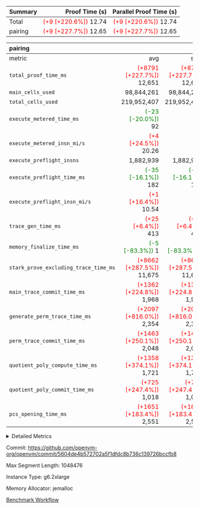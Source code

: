 | Summary | Proof Time (s) | Parallel Proof Time (s) |
|:---|---:|---:|
| Total | <span style='color: red'>(+9 [+220.6%])</span> 12.74 | <span style='color: red'>(+9 [+220.6%])</span> 12.74 |
| pairing | <span style='color: red'>(+9 [+227.7%])</span> 12.65 | <span style='color: red'>(+9 [+227.7%])</span> 12.65 |


| pairing |||||
|:---|---:|---:|---:|---:|
|metric|avg|sum|max|min|
| `total_proof_time_ms ` | <span style='color: red'>(+8791 [+227.7%])</span> 12,651 | <span style='color: red'>(+8791 [+227.7%])</span> 12,651 | <span style='color: red'>(+8791 [+227.7%])</span> 12,651 | <span style='color: red'>(+8791 [+227.7%])</span> 12,651 |
| `main_cells_used     ` |  98,844,261 |  98,844,261 |  98,844,261 |  98,844,261 |
| `total_cells_used    ` |  219,952,407 |  219,952,407 |  219,952,407 |  219,952,407 |
| `execute_metered_time_ms` | <span style='color: green'>(-23 [-20.0%])</span> 92 | -          | -          | -          |
| `execute_metered_insn_mi/s` | <span style='color: red'>(+4 [+24.5%])</span> 20.26 | -          | <span style='color: red'>(+4 [+24.5%])</span> 20.26 | <span style='color: red'>(+4 [+24.5%])</span> 20.26 |
| `execute_preflight_insns` |  1,882,939 |  1,882,939 |  1,882,939 |  1,882,939 |
| `execute_preflight_time_ms` | <span style='color: green'>(-35 [-16.1%])</span> 182 | <span style='color: green'>(-35 [-16.1%])</span> 182 | <span style='color: green'>(-35 [-16.1%])</span> 182 | <span style='color: green'>(-35 [-16.1%])</span> 182 |
| `execute_preflight_insn_mi/s` | <span style='color: red'>(+1 [+16.4%])</span> 10.54 | -          | <span style='color: red'>(+1 [+16.4%])</span> 10.54 | <span style='color: red'>(+1 [+16.4%])</span> 10.54 |
| `trace_gen_time_ms   ` | <span style='color: red'>(+25 [+6.4%])</span> 413 | <span style='color: red'>(+25 [+6.4%])</span> 413 | <span style='color: red'>(+25 [+6.4%])</span> 413 | <span style='color: red'>(+25 [+6.4%])</span> 413 |
| `memory_finalize_time_ms` | <span style='color: green'>(-5 [-83.3%])</span> 1 | <span style='color: green'>(-5 [-83.3%])</span> 1 | <span style='color: green'>(-5 [-83.3%])</span> 1 | <span style='color: green'>(-5 [-83.3%])</span> 1 |
| `stark_prove_excluding_trace_time_ms` | <span style='color: red'>(+8662 [+287.5%])</span> 11,675 | <span style='color: red'>(+8662 [+287.5%])</span> 11,675 | <span style='color: red'>(+8662 [+287.5%])</span> 11,675 | <span style='color: red'>(+8662 [+287.5%])</span> 11,675 |
| `main_trace_commit_time_ms` | <span style='color: red'>(+1362 [+224.8%])</span> 1,968 | <span style='color: red'>(+1362 [+224.8%])</span> 1,968 | <span style='color: red'>(+1362 [+224.8%])</span> 1,968 | <span style='color: red'>(+1362 [+224.8%])</span> 1,968 |
| `generate_perm_trace_time_ms` | <span style='color: red'>(+2097 [+816.0%])</span> 2,354 | <span style='color: red'>(+2097 [+816.0%])</span> 2,354 | <span style='color: red'>(+2097 [+816.0%])</span> 2,354 | <span style='color: red'>(+2097 [+816.0%])</span> 2,354 |
| `perm_trace_commit_time_ms` | <span style='color: red'>(+1463 [+250.1%])</span> 2,048 | <span style='color: red'>(+1463 [+250.1%])</span> 2,048 | <span style='color: red'>(+1463 [+250.1%])</span> 2,048 | <span style='color: red'>(+1463 [+250.1%])</span> 2,048 |
| `quotient_poly_compute_time_ms` | <span style='color: red'>(+1358 [+374.1%])</span> 1,721 | <span style='color: red'>(+1358 [+374.1%])</span> 1,721 | <span style='color: red'>(+1358 [+374.1%])</span> 1,721 | <span style='color: red'>(+1358 [+374.1%])</span> 1,721 |
| `quotient_poly_commit_time_ms` | <span style='color: red'>(+725 [+247.4%])</span> 1,018 | <span style='color: red'>(+725 [+247.4%])</span> 1,018 | <span style='color: red'>(+725 [+247.4%])</span> 1,018 | <span style='color: red'>(+725 [+247.4%])</span> 1,018 |
| `pcs_opening_time_ms ` | <span style='color: red'>(+1651 [+183.4%])</span> 2,551 | <span style='color: red'>(+1651 [+183.4%])</span> 2,551 | <span style='color: red'>(+1651 [+183.4%])</span> 2,551 | <span style='color: red'>(+1651 [+183.4%])</span> 2,551 |



<details>
<summary>Detailed Metrics</summary>

|  | memory_to_vec_partition_time_ms | keygen_time_ms | app proof_time_ms |
| --- | --- | --- |
|  | 60 | 845 | 12,903 | 

| group | prove_segment_time_ms | memory_to_vec_partition_time_ms | fri.log_blowup | execute_metered_time_ms | execute_metered_insns | execute_metered_insn_mi/s | compute_user_public_values_proof_time_ms |
| --- | --- | --- | --- | --- | --- | --- | --- |
| pairing | 12,651 | 40 | 1 | 92 | 1,882,939 | 20.26 | 144 | 

| group | air_name | quotient_deg | interactions | constraints |
| --- | --- | --- | --- | --- |
| pairing | AccessAdapterAir<16> | 2 | 5 | 12 | 
| pairing | AccessAdapterAir<2> | 2 | 5 | 12 | 
| pairing | AccessAdapterAir<32> | 2 | 5 | 12 | 
| pairing | AccessAdapterAir<4> | 2 | 5 | 12 | 
| pairing | AccessAdapterAir<8> | 2 | 5 | 12 | 
| pairing | BitwiseOperationLookupAir<8> | 2 | 2 | 4 | 
| pairing | MemoryMerkleAir<8> | 2 | 4 | 39 | 
| pairing | PersistentBoundaryAir<8> | 2 | 3 | 7 | 
| pairing | PhantomAir | 2 | 3 | 5 | 
| pairing | Poseidon2PeripheryAir<BabyBearParameters>, 1> | 2 | 1 | 286 | 
| pairing | ProgramAir | 1 | 1 | 4 | 
| pairing | RangeTupleCheckerAir<2> | 1 | 1 | 4 | 
| pairing | Rv32HintStoreAir | 2 | 18 | 28 | 
| pairing | VariableRangeCheckerAir | 1 | 1 | 4 | 
| pairing | VmAirWrapper<Rv32BaseAluAdapterAir, BaseAluCoreAir<4, 8> | 2 | 20 | 37 | 
| pairing | VmAirWrapper<Rv32BaseAluAdapterAir, LessThanCoreAir<4, 8> | 2 | 18 | 40 | 
| pairing | VmAirWrapper<Rv32BaseAluAdapterAir, ShiftCoreAir<4, 8> | 2 | 24 | 91 | 
| pairing | VmAirWrapper<Rv32BranchAdapterAir, BranchEqualCoreAir<4> | 2 | 11 | 20 | 
| pairing | VmAirWrapper<Rv32BranchAdapterAir, BranchLessThanCoreAir<4, 8> | 2 | 13 | 35 | 
| pairing | VmAirWrapper<Rv32CondRdWriteAdapterAir, Rv32JalLuiCoreAir> | 2 | 10 | 18 | 
| pairing | VmAirWrapper<Rv32IsEqualModAdapterAir<2, 1, 32, 32>, ModularIsEqualCoreAir<32, 4, 8> | 2 | 25 | 225 | 
| pairing | VmAirWrapper<Rv32JalrAdapterAir, Rv32JalrCoreAir> | 2 | 16 | 20 | 
| pairing | VmAirWrapper<Rv32LoadStoreAdapterAir, LoadSignExtendCoreAir<4, 8> | 2 | 18 | 33 | 
| pairing | VmAirWrapper<Rv32LoadStoreAdapterAir, LoadStoreCoreAir<4> | 2 | 17 | 40 | 
| pairing | VmAirWrapper<Rv32MultAdapterAir, DivRemCoreAir<4, 8> | 2 | 25 | 84 | 
| pairing | VmAirWrapper<Rv32MultAdapterAir, MulHCoreAir<4, 8> | 2 | 24 | 31 | 
| pairing | VmAirWrapper<Rv32MultAdapterAir, MultiplicationCoreAir<4, 8> | 2 | 19 | 19 | 
| pairing | VmAirWrapper<Rv32RdWriteAdapterAir, Rv32AuipcCoreAir> | 2 | 12 | 14 | 
| pairing | VmAirWrapper<Rv32VecHeapAdapterAir<1, 2, 2, 32, 32>, FieldExpressionCoreAir> | 2 | 415 | 480 | 
| pairing | VmAirWrapper<Rv32VecHeapAdapterAir<2, 1, 1, 32, 32>, FieldExpressionCoreAir> | 2 | 158 | 190 | 
| pairing | VmAirWrapper<Rv32VecHeapAdapterAir<2, 2, 2, 32, 32>, FieldExpressionCoreAir> | 2 | 428 | 457 | 
| pairing | VmConnectorAir | 2 | 5 | 11 | 

| group | air_name | segment | rows | prep_cols | perm_cols | main_cols | cells |
| --- | --- | --- | --- | --- | --- | --- | --- |
| pairing | AccessAdapterAir<16> | 0 | 262,144 |  | 16 | 25 | 10,747,904 | 
| pairing | AccessAdapterAir<32> | 0 | 131,072 |  | 16 | 41 | 7,471,104 | 
| pairing | AccessAdapterAir<8> | 0 | 524,288 |  | 16 | 17 | 17,301,504 | 
| pairing | BitwiseOperationLookupAir<8> | 0 | 65,536 | 3 | 8 | 2 | 655,360 | 
| pairing | MemoryMerkleAir<8> | 0 | 32,768 |  | 16 | 32 | 1,572,864 | 
| pairing | PersistentBoundaryAir<8> | 0 | 32,768 |  | 12 | 20 | 1,048,576 | 
| pairing | PhantomAir | 0 | 1 |  | 12 | 6 | 18 | 
| pairing | Poseidon2PeripheryAir<BabyBearParameters>, 1> | 0 | 32,768 |  | 8 | 300 | 10,092,544 | 
| pairing | ProgramAir | 0 | 32,768 |  | 8 | 10 | 589,824 | 
| pairing | RangeTupleCheckerAir<2> | 0 | 524,288 | 2 | 8 | 1 | 4,718,592 | 
| pairing | Rv32HintStoreAir | 0 | 256 |  | 44 | 32 | 19,456 | 
| pairing | VariableRangeCheckerAir | 0 | 262,144 | 2 | 8 | 1 | 2,359,296 | 
| pairing | VmAirWrapper<Rv32BaseAluAdapterAir, BaseAluCoreAir<4, 8> | 0 | 1,048,576 |  | 52 | 36 | 92,274,688 | 
| pairing | VmAirWrapper<Rv32BaseAluAdapterAir, LessThanCoreAir<4, 8> | 0 | 65,536 |  | 40 | 37 | 5,046,272 | 
| pairing | VmAirWrapper<Rv32BaseAluAdapterAir, ShiftCoreAir<4, 8> | 0 | 2,048 |  | 52 | 53 | 215,040 | 
| pairing | VmAirWrapper<Rv32BranchAdapterAir, BranchEqualCoreAir<4> | 0 | 262,144 |  | 28 | 26 | 14,155,776 | 
| pairing | VmAirWrapper<Rv32BranchAdapterAir, BranchLessThanCoreAir<4, 8> | 0 | 131,072 |  | 32 | 32 | 8,388,608 | 
| pairing | VmAirWrapper<Rv32CondRdWriteAdapterAir, Rv32JalLuiCoreAir> | 0 | 8,192 |  | 28 | 18 | 376,832 | 
| pairing | VmAirWrapper<Rv32IsEqualModAdapterAir<2, 1, 32, 32>, ModularIsEqualCoreAir<32, 4, 8> | 0 | 32 |  | 56 | 166 | 7,104 | 
| pairing | VmAirWrapper<Rv32JalrAdapterAir, Rv32JalrCoreAir> | 0 | 65,536 |  | 36 | 28 | 4,194,304 | 
| pairing | VmAirWrapper<Rv32LoadStoreAdapterAir, LoadStoreCoreAir<4> | 0 | 1,048,576 |  | 52 | 41 | 97,517,568 | 
| pairing | VmAirWrapper<Rv32MultAdapterAir, MulHCoreAir<4, 8> | 0 | 256 |  | 72 | 39 | 28,416 | 
| pairing | VmAirWrapper<Rv32MultAdapterAir, MultiplicationCoreAir<4, 8> | 0 | 512 |  | 52 | 31 | 42,496 | 
| pairing | VmAirWrapper<Rv32RdWriteAdapterAir, Rv32AuipcCoreAir> | 0 | 32,768 |  | 28 | 20 | 1,572,864 | 
| pairing | VmAirWrapper<Rv32VecHeapAdapterAir<2, 1, 1, 32, 32>, FieldExpressionCoreAir> | 0 | 1,024 |  | 320 | 263 | 596,992 | 
| pairing | VmAirWrapper<Rv32VecHeapAdapterAir<2, 2, 2, 32, 32>, FieldExpressionCoreAir> | 0 | 16,384 |  | 604 | 497 | 18,038,784 | 
| pairing | VmConnectorAir | 0 | 2 | 1 | 16 | 5 | 42 | 

| group | segment | trace_gen_time_ms | total_proof_time_ms | total_cells_used | total_cells | system_trace_gen_time_ms | stark_prove_excluding_trace_time_ms | single_trace_gen_time_ms | quotient_poly_compute_time_ms | quotient_poly_commit_time_ms | perm_trace_commit_time_ms | pcs_opening_time_ms | memory_to_vec_partition_time_ms | memory_finalize_time_ms | main_trace_commit_time_ms | main_cells_used | generate_perm_trace_time_ms | execute_preflight_time_ms | execute_preflight_insns | execute_preflight_insn_mi/s |
| --- | --- | --- | --- | --- | --- | --- | --- | --- | --- | --- | --- | --- | --- | --- | --- | --- | --- | --- | --- | --- |
| pairing | 0 | 413 | 12,651 | 219,952,407 | 304,931,516 | 413 | 11,675 | 0 | 1,721 | 1,018 | 2,048 | 2,551 | 41 | 1 | 1,968 | 98,844,261 | 2,354 | 182 | 1,882,939 | 10.54 | 

| group | segment | trace_height_constraint | weighted_sum | threshold |
| --- | --- | --- | --- | --- |
| pairing | 0 | 0 | 5,382,342 | 2,013,265,921 | 
| pairing | 0 | 1 | 18,152,512 | 2,013,265,921 | 
| pairing | 0 | 2 | 2,691,171 | 2,013,265,921 | 
| pairing | 0 | 3 | 25,000,068 | 2,013,265,921 | 
| pairing | 0 | 4 | 131,072 | 2,013,265,921 | 
| pairing | 0 | 5 | 65,536 | 2,013,265,921 | 
| pairing | 0 | 6 | 6,016,192 | 2,013,265,921 | 
| pairing | 0 | 7 | 4,096 | 2,013,265,921 | 
| pairing | 0 | 8 | 58,426,029 | 2,013,265,921 | 

</details>


Commit: https://github.com/openvm-org/openvm/commit/5604de4b572702a5f1dfdc8b736c139726bccfb8

Max Segment Length: 1048476

Instance Type: g6.2xlarge

Memory Allocator: jemalloc

[Benchmark Workflow](https://github.com/openvm-org/openvm/actions/runs/17186533443)
